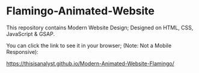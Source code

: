 # Flamingo-Animated-Website

This repository contains Modern Website Design; Designed on HTML, CSS, JavaScript & GSAP.

You can click the link to see it in your browser; (Note: Not a Mobile Responsive):

https://thisisanalyst.github.io/Modern-Animated-Website-Flamingo/
